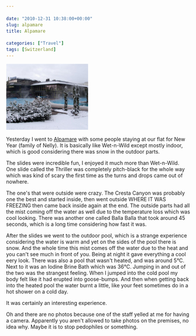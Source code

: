 ```yaml
---

date: "2010-12-31 10:38:00+00:00"
slug: alpamare
title: Alpamare

categories: ["Travel"]
tags: [Switzerland]
---
```


![Alpamare_Winter_2012_3_224x180](alpamare_winter_2012_3_224x180.jpg)

Yesterday I went to [Alpamare](http://www.alpamare.ch/main/p_id/598/obj/67/nav/598/nav2/598/lang/5.html) with some people staying at our flat for New Year (family of Nelly). It is basically like Wet-n-Wild except mostly indoor, which is good considering there was snow in the outdoor parts.

The slides were incredible fun, I enjoyed it much more than Wet-n-Wild. One slide called the Thriller was completely pitch-black for the whole way which was kind of scary the first time as the turns and drops came out of nowhere.

The one's that were outside were crazy. The Cresta Canyon was probably one the best and started inside, then went outside WHERE IT WAS FREEZING then came back inside again at the end. The outside parts had all the mist coming off the water as well due to the temperature loss which was cool looking. There was another one called Balla Balla that took around 45 seconds, which is a long time considering how fast it was.

After the slides we went to the outdoor pool, which is a strange experience considering the water is warm and yet on the sides of the pool there is snow. And the whole time this mist comes off the water due to the heat and you can't see much in front of you. Being at night it gave everything a cool eery look. There was also a pool that wasn't heated, and was around 5°C. Next to it was an Iodine Brine Bath which was 36°C. Jumping in and out of the two was the strangest feeling. When I jumped into the cold pool my body felt like it had erupted into goose-bumps. And then when getting back into the heated pool the water burnt a little, like your feet sometimes do in a hot shower on a cold day.

It was certainly an interesting experience.

Oh and there are no photos because one of the staff yelled at me for having a camera. Apparently you aren't allowed to take photos on the premises, no idea why. Maybe it is to stop pedophiles or something.
